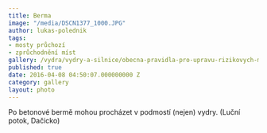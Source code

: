 ```yaml
---
title: Berma
image: "/media/DSCN1377_1000.JPG"
author: lukas-polednik
tags:
- mosty průchozí
- zprůchodnění míst
gallery: /vydra/vydry-a-silnice/obecna-pravidla-pro-upravu-rizikovych-mist
published: true
date: 2016-04-08 04:50:07.000000000 Z
category: gallery
layout: photo
---
```

Po betonové bermě mohou procházet v podmostí (nejen) vydry. (Luční
potok, Dačicko)
